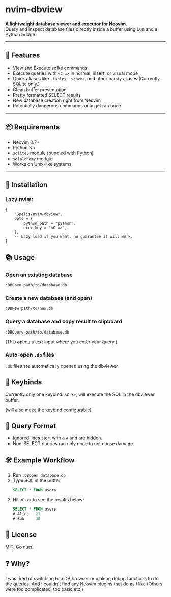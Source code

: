 
# nvim-dbview

**A lightweight database viewer and executor for Neovim.**  
Query and inspect database files directly inside a buffer using Lua and a Python bridge.

---

## 🔧 Features

- View and Execute sqlite commands
- Execute queries with `<C-x>` in normal, insert, or visual mode
- Quick aliases like `.tables`, `.schema`, and other handy aliases (Currently SQLite only.)
- Clean buffer presentation
- Pretty formatted SELECT results
- New database creation right from Neovim
- Potentially dangerous commands only get ran once

---

## 📦 Requirements

- Neovim 0.7+
- Python 3.x
- `sqlite3` module (bundled with Python)
- `sqlalchemy` module
- Works on Unix-like systems

---

## 🚀 Installation

### Lazy.nvim:
```
{
    "Spelis/nvim-dbview",
    opts = {
        python_path = "python",
        exec_key = "<C-x>",
    },
    -- Lazy load if you want. no guarantee it will work.
}
```


## 📚 Usage

### Open an existing database
```
:DBOpen path/to/database.db
```

### Create a new database (and open)
```
:DBNew path/to/new.db
```

### Query a database and copy result to clipboard
```
:DBQuery path/to/database.db
```
(This opens a text input where you enter your query.)

### Auto-open `.db` files
`.db` files are automatically opened using the dbviewer.

## 🧠 Keybinds

Currently only one keybind: `<C-x>`, will execute the SQL in the dbviewer buffer.

(will also make the keybind configurable)

## 💬 Query Format
- Ignored lines start with a `#` and are hidden.
- Non-SELECT queries run only once to not cause damage.

## 🛠 Example Workflow
1. Run `:DBOpen database.db`
2. Type SQL in the buffer:
    ```sql
    SELECT * FROM users
    ```
3. Hit `<C-x>` to see the results below:
    ```sql
    SELECT * FROM users
    # Alice   23
    # Bob     30
    ```

## 📜 License

[MIT](LICENSE). Go nuts.

## ❓ Why?

I was tired of switching to a DB browser or making debug functions to do the queries. And I couldn't find any Neovim plugins that do as I like (Others were too complicated, too basic etc.)
